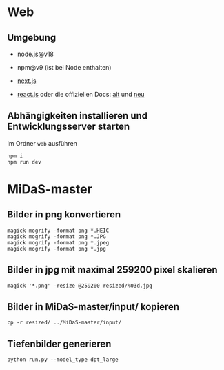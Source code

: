# Web

## Umgebung
- node.js@v18
- npm@v9 (ist bei Node enthalten)

- [next.js](https://nextjs.org/learn/foundations/about-nextjs)
- [react.js](https://www.react.express/) oder die offiziellen Docs: [alt](https://reactjs.org/docs/getting-started.html) und [neu](https://beta.reactjs.org/)

## Abhängigkeiten installieren und Entwicklungsserver starten

Im Ordner `web` ausführen
```
npm i
npm run dev
```

# MiDaS-master

## Bilder in png konvertieren

```
magick mogrify -format png *.HEIC
magick mogrify -format png *.JPG
magick mogrify -format png *.jpeg
magick mogrify -format png *.jpg
```

## Bilder in jpg mit maximal 259200 pixel skalieren

```
magick '*.png' -resize @259200 resized/%03d.jpg
```

## Bilder in MiDaS-master/input/ kopieren
```
cp -r resized/ ../MiDaS-master/input/
```

## Tiefenbilder generieren
```
python run.py --model_type dpt_large
```
